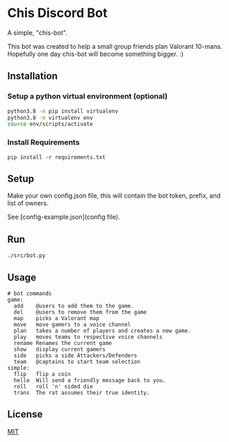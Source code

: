 # Chis Discord Bot

A simple, "chis-bot". 

This bot was created to help a small group friends plan Valorant 10-mans.
Hopefully one day chis-bot will become something bigger. :)


## Installation

### Setup a python virtual environment (optional)

``` bash
python3.8 -m pip install virtualenv
python3.8 -m virtualenv env
source env/scripts/activate
```

### Install Requirements

```
pip install -r requirements.txt
```

## Setup

Make your own config.json file, this will contain the bot token, prefix, and list of owners.

See [config-example.json](config file).


## Run

`./src/bot.py`

## Usage

```
# bot commands
game:
  add    @users to add them to the game.
  del    @users to remove them from the game
  map    picks a Valorant map
  move   move gamers to a voice channel
  plan   takes a number of players and creates a new game.
  play   moves teams to respective voice channels
  rename Renames the current game
  show   display current gamers
  side   picks a side Attackers/Defenders
  team   @captains to start team selection
simple:
  flip   flip a coin
  hello  Will send a friendly message back to you.
  roll   roll 'n' sided die
  trans  The rat assumes their true identity.
```

## License

[MIT](https://choosealicense.com/licenses/mit/)
